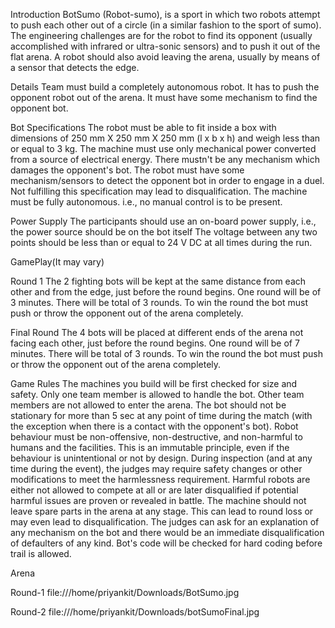 Introduction
BotSumo (Robot-sumo), is a sport in which two robots attempt to push each other out of a
circle (in a similar fashion to the sport of sumo). The engineering challenges are for the
robot to find its opponent (usually accomplished with infrared or ultra-sonic sensors) and to
push it out of the flat arena. A robot should also avoid leaving the arena, usually by means
of a sensor that detects the edge.

Details
Team must build a completely autonomous robot. It has to push the opponent robot out of
the arena. It must have some mechanism to find the opponent bot.

Bot Specifications
The robot must be able to fit inside a box with dimensions of 250 mm X 250 mm X 250 mm
(l x b x h) and weigh less than or equal to 3 kg.
The machine must use only mechanical power converted from a source of electrical energy.
There mustn't be any mechanism which damages the opponent's bot.
The robot must have some mechanism/sensors to detect the opponent bot in order to
engage in a duel. Not fulfilling this specification may lead to disqualification.
The machine must be fully autonomous. i.e., no manual control is to be present.

Power Supply
The participants should use an on-board power supply, i.e., the power source should be on
the bot itself
The voltage between any two points should be less than or equal to 24 V DC at all times
during the run.

GamePlay(It may vary)

Round 1
The 2 fighting bots will be kept at the same distance from each other and from the edge,
just before the round begins.
One round will be of 3 minutes.
There will be total of 3 rounds.
To win the round the bot must push or throw the opponent out of the arena completely.

Final Round
The 4 bots will be placed at different ends of the arena not facing each other, just before the
round begins.
One round will be of 7 minutes.
There will be total of 3 rounds.
To win the round the bot must push or throw the opponent out of the arena completely.


Game Rules
The machines you build will be first checked for size and safety.
Only one team member is allowed to handle the bot. Other team members are not allowed
to enter the arena.
The bot should not be stationary for more than 5 sec at any point of time during the match
(with the exception when there is a contact with the opponent's bot).
Robot behaviour must be non-offensive, non-destructive, and non-harmful to humans and
the facilities. This is an immutable principle, even if the behaviour is unintentional or not by
design.
During inspection (and at any time during the event), the judges may require safety changes
or other modifications to meet the harmlessness requirement. Harmful robots are either
not allowed to compete at all or are later disqualified if potential harmful issues are proven
or revealed in battle.
The machine should not leave spare parts in the arena at any stage. This can lead to round
loss or may even lead to disqualification.
The judges can ask for an explanation of any mechanism on the bot and there would be an
immediate disqualification of defaulters of any kind.
Bot's code will be checked for hard coding before trail is allowed.

Arena

Round-1
file:///home/priyankit/Downloads/BotSumo.jpg

Round-2
file:///home/priyankit/Downloads/botSumoFinal.jpg
